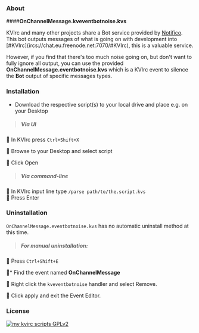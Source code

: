 ### About

####**OnChannelMessage.kveventbotnoise.kvs**

KVIrc and many other projects share a Bot service provided by [Notifico](https://github.com/notifico/notifico).  
This bot outputs messages of what is going on with development into [#KVIrc]{ircs://chat.eu.freenode.net:7070/#KVIrc), this is a valuable service.  

However, if you find that there's too much noise going on, but don't want to fully ignore all output, you can use the provided  
**OnChannelMessage.eventbotnoise.kvs** which is a KVIrc event to silence the **Bot** output of specific messages types. 

### Installation

* Download the respective script(s) to your local drive and place e.g. on your Desktop

>##### Via UI

:mans_shoe: In KVIrc press ```Ctrl+Shift+X```  

:mans_shoe: Browse to your Desktop and select script  

:mans_shoe: Click Open

>##### Via command-line

:mans_shoe: In KVIrc input line type ```/parse path/to/the.script.kvs```  
:mans_shoe: Press Enter

### Uninstallation

  ```OnChannelMessage.eventbotnoise.kvs``` has no automatic uninstall method at this time.  

>##### For manual uninstallation:

:mans_shoe: Press ```Ctrl+Shift+E```  

:mans_shoe:* Find the event named **OnChannelMessage**  

:mans_shoe: Right click the ```kveventbotnoise``` handler and select Remove.  

:mans_shoe: Click apply and exit the Event Editor.

### License

[![my kvirc scripts GPLv2](https://img.shields.io/badge/my_kvirc_scripts-GPLv2-blue.svg)](https://github.com/un1versal/my-kvirc-scipts/blob/master/LICENSE)

